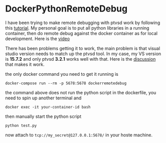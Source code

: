# DockerPythonRemoteDebug



I have been trying to make remote debugging with ptvsd work by following this [tutorial](https://docs.microsoft.com/en-us/visualstudio/python/debugging-python-code-on-remote-linux-machines). My personal goal is to put all python libraries in a running container, then do remote debug against the docker container as for local development. Here is the [video](https://youtu.be/zZiwSvRuUyE)


There has been problems getting it to work, the main problem is that visual studio version needs to match up the ptvsd tool. In my case, my VS version is **15.7.2** and only ptvsd **3.2.1** works well with that. Here is the [discussion](https://github.com/Microsoft/PTVS/issues/4270#issuecomment-392965960) that makes it work.

the only docker command you need to get it running is 
```
docker-compose run --rm -p 5678:5678 dockerremotedebug
```

the command above does not run the python script in the dockerfile, you need to spin up another terminal and 
```
docker exec -it your-container-id bash
```

then manually start the python script

```
python test.py
```
now attach to ```tcp://my_secret@127.0.0.1:5678/``` in your hoste machine.

